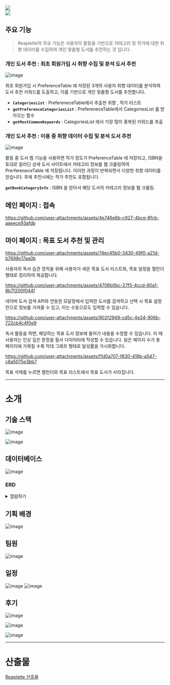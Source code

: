 
<img src="https://github.com/user-attachments/assets/5eb3eb3b-92bc-48e2-a41a-1ebe7c605f2c" align="center">
<br>
<a href="https://chivalrous-saffron-326.notion.site/Reaplette-1650ba93975b80668fbadca4b9abbb8f?pvs=4"><img src="https://img.shields.io/badge/상세 보기 링크-E6E6E6?style=for-the-badge&logo=notion&logoColor=black" /></a>



## 주요 기능
> Reaplette의 주요 기능은 사용자의 활동을 기반으로 카테고리 및 작가에 대한 취향 데이터를 수집하여
개인 맟춤형 도서를 추천하는 것 입니다.
> 

### 개인 도서 추천 : 최초 회원가입 시 취향 수집 및 분석 도서 추천

![image](https://github.com/user-attachments/assets/51dbf3fb-bce2-4c2b-99b3-95f29ea80064)


<aside>

최초 회원가입 시 PreferenceTable 에 저장된 3개의 사용자 취향 데이터를 분석하여 도서 추천 키워드를 도출하고,
이를 기반으로 개인 맞춤형 도서를 추천합니다.

</aside>

- **`CategoriesList`** : PrefereneceTable에서 추출한 취향 , 작가 리스트
- **`getPreferenceCategoriesList`** : PrefereneceTable에서 CategoriesList 를 받아오는 함수
- **`getMostCommonKeywords`** : CategoriesList 에서 가장 많이 중복된 키워드를 추출


### 개인 도서 추천 : 이용 중 취향 데이터 수집 및 분석 도서 추천

![image](https://github.com/user-attachments/assets/3366a90c-255e-43d6-a9cf-a377763c4f97)


<aside>

활동 중 도서 찜 기능을 사용하면 작가 정도가 PreferenceTable 에 저장되고, ISBN을 토대로 알라딘 상세 도서 사이트에서 카테고리 정보를 웹 크롤링하여 PrerfereneceTable 에 저장됩니다.
이러한 과정이 반복되면서 다양한 취향 데이터를 얻습니다. 후에 추천시에는 작가 추천도 포함됩니다.

</aside>

**`getBookCategoryInfo`** : ISBN 을 받아서 해당 도서의 카테고리 정보를 웹 크롤링.



## 메인 페이지 : 접속


https://github.com/user-attachments/assets/4e746e6b-c927-4bce-8fcb-aaeece93afdb



## 마이 페이지 : 목표 도서 추천 및 관리



https://github.com/user-attachments/assets/74ec45b0-3430-49f0-a21d-b7698c17aa0b



<aside>

사용자의 독서 습관 정착을 위해 사용자가 세운 목표 도서 리스트와, 목표 일정을 캘린더 형태로 정리하여 제공합니다.

</aside>



https://github.com/user-attachments/assets/4706b0bc-27f5-4ccd-90a1-8b7f200f044f



<aside>

네이버 도서 검색 API와 연동한 모달창에서 입력한 도서를 검색하고 선택 시 목표 설정 란으로 정보를 가져올 수 있고, 
이는 수동으로도 입력할 수 있습니다.

</aside>



https://github.com/user-attachments/assets/902f2949-cd5c-4e34-906b-722cb4c4f0e9



<aside>

독서 활동을 하면, 해당하는 목표 도서 정보에 들어가 내용을 수정할 수 있습니다.
이 때 사용자는 인상 깊은 문장을 필사 다이어리에 작성할 수 있습니다.
읽은 페이지 수가 총 페이지에 가꿔질 수록 막대 그래프 형태로 달성률을 가시화합니다.

</aside>



https://github.com/user-attachments/assets/f1d0a707-f830-418b-a547-c8a5075e3bb7



<aside>

목표 삭제를 누르면 캘린더와 목표 리스트에서 목표 도서가 사라집니다.

</aside>

---

# 소개

## 기술 스택

![image](https://github.com/user-attachments/assets/1079d3e0-2465-4aab-948c-46fe30c9e324)

![image](https://github.com/user-attachments/assets/87ce309f-2365-442b-8f95-d7ebf5e6d42b)


## 데이터베이스

![image](https://github.com/user-attachments/assets/f7c23de8-b9b6-480a-8e10-c9358b7d93e7)



### ERD
<details>
<summary>열람하기</summary>

![image](https://github.com/user-attachments/assets/f6ecea6d-58f6-45ca-8ce4-b8fe4f3ae4f5)
![image](https://github.com/user-attachments/assets/c62a3dd0-063e-4d98-a7a3-038799425f30)
![image](https://github.com/user-attachments/assets/4b5918fb-f5fb-4f69-b716-e4a1be2e5ad9)
![image](https://github.com/user-attachments/assets/d4b72805-052f-45f7-a1b5-992dc0e032ef)
![image](https://github.com/user-attachments/assets/3ce11392-a935-4337-9872-825e4179968e)

</details>




## 기획 배경

![image](https://github.com/user-attachments/assets/cc352458-2d7d-4884-a6e7-e1e8aa98f14f)


## 팀원

![image](https://github.com/user-attachments/assets/2737ec33-1d21-4d16-a305-4e41cfbdb199)


## 일정

![image](https://github.com/user-attachments/assets/f4956f61-afd7-4bcc-b4be-2ebb136f28a7)
![image](https://github.com/user-attachments/assets/c26550c8-93bf-46c4-bf84-8f6faca7c2a1)


## 후기

![image](https://github.com/user-attachments/assets/f51fab3e-a89e-4b60-adc6-96ff10f226e3)

![image](https://github.com/user-attachments/assets/a2b63081-715c-4f4b-91b3-a2790cd6a9b9)


![image](https://github.com/user-attachments/assets/7cde4bfb-a913-40d2-8fd6-878288199a0a)


---

# 산출물

[Reaplette 산출물](https://www.notion.so/Reaplette-1820ba93975b80dd957bd126a8fdd7a0?pvs=21)
